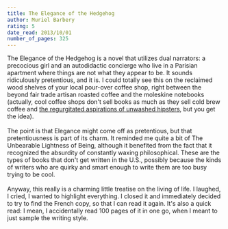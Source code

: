 ```yaml
---
title: The Elegance of the Hedgehog
author: Muriel Barbery
rating: 5
date_read: 2013/10/01
number_of_pages: 325
---
```


The Elegance of the Hedgehog is a novel that utilizes dual narrators: a precocious girl and an autodidactic concierge who live in a Parisian apartment where things are not what they appear to be. It sounds ridiculously pretentious, and it is. I could totally see this on the reclaimed wood shelves of your local pour-over coffee shop, right between the beyond fair trade artisan roasted coffee and the moleskine notebooks (actually, cool coffee shops don't sell books as much as they sell cold brew coffee and <a href="http://www.youtube.com/watch?v=mPKe9OfWs-M">the regurgitated aspirations of unwashed hipsters</a>, but you get the idea).<br/><br/>The point is that Elegance might come off as pretentious, but that pretentiousness is part of its charm. It reminded me quite a bit of The Unbearable Lightness of Being, although it benefited from the fact that it recognized the absurdity of constantly waxing philosophical. These are the types of books that don't get written in the U.S., possibly because the kinds of writers who are quirky and smart enough to write them are too busy trying to be cool.<br/><br/>Anyway, this really is a charming little treatise on the living of life. I laughed, I cried, I wanted to highlight everything. I closed it and immediately decided to try to find the French copy, so that I can read it again. It's also a quick read: I mean, I accidentally read 100 pages of it in one go, when I meant to just sample the writing style. 